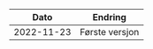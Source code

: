 | Dato       | Endring                                                                                                                                                                                                                                                       |
|------------|---------------------------------------------------------------------------------------------------------------------------------------------------------------------------------------------------------------------------------------------------------------|
| 2022-11-23 | Første versjon                                                                                                                                                                                                                                                |
